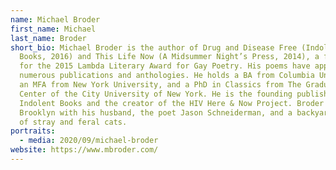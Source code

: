 ```yaml
---
name: Michael Broder
first_name: Michael
last_name: Broder
short_bio: Michael Broder is the author of Drug and Disease Free (Indolent
  Books, 2016) and This Life Now (A Midsummer Night’s Press, 2014), a finalist
  for the 2015 Lambda Literary Award for Gay Poetry. His poems have appeared in
  numerous publications and anthologies. He holds a BA from Columbia University,
  an MFA from New York University, and a PhD in Classics from The Graduate
  Center of the City University of New York. He is the founding publisher of
  Indolent Books and the creator of the HIV Here & Now Project. Broder lives in
  Brooklyn with his husband, the poet Jason Schneiderman, and a backyard colony
  of stray and feral cats.
portraits:
  - media: 2020/09/michael-broder
website: https://www.mbroder.com/
---
```

